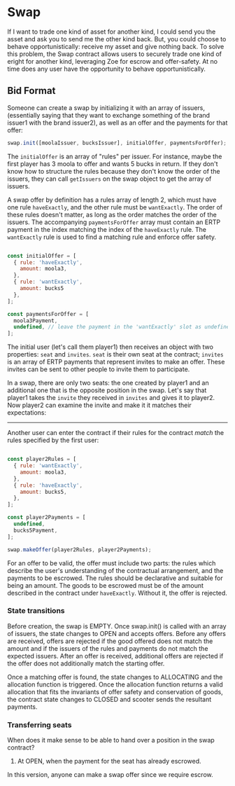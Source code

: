 # Swap

If I want to trade one kind of asset for another kind, I could send
you the asset and ask you to send me the other kind back. But, you
could choose to behave opportunistically: receive my asset and give
nothing back. To solve this problem, the Swap contract allows users to
securely trade one kind of eright for another kind, leveraging Zoe
for escrow and offer-safety. At no time does any user have the
opportunity to behave opportunistically.

## Bid Format 

Someone can create a swap by initializing it with an array of issuers,
(essentially saying that they want to exchange something of the brand
issuer1 with the brand issuer2), as well as an offer and the payments
for that offer:

```js
swap.init([moolaIssuer, bucksIssuer], initialOffer, paymentsForOffer);
```

The `initialOffer` is an array of "rules" per issuer. For instance,
maybe the first player has 3 moola to offer and wants 5 bucks in
return. If they don't know how to structure the rules because they
don't know the order of the issuers, they can call `getIssuers` on the
swap object to get the array of issuers. 

A swap offer by definition has a rules array of length 2, which must
have one rule `haveExactly`, and the other rule must be `wantExactly`.
The order of these rules doesn't matter, as long as the order matches
the order of the issuers. The accompanying `paymentsForOffer` array
must contain an ERTP payment in the index matching the index of the
`haveExactly` rule. The `wantExactly` rule is used to find a matching
rule and enforce offer safety.

```js

const initialOffer = [ 
  { rule: 'haveExactly', 
    amount: moola3, 
  }, 
  { rule: 'wantExactly',
    amount: bucks5
  }, 
];

const paymentsForOffer = [
  moola3Payment,
  undefined, // leave the payment in the 'wantExactly' slot as undefined
];
```

The initial user (let's call them player1) then receives an object
with two properties: `seat` and `invites`. `seat` is their own seat at
the contract; `invites` is an array of ERTP payments that represent
invites to make an offer. These invites can be sent to other people to
invite them to participate. 

In a swap, there are only two seats: the one created by player1 and an
additional one that is the opposite position in the swap. Let's say
that player1 takes the `invite` they received in `invites` and gives
it to player2. Now player2 can examine the invite and make it it
matches their expectations:



-----


Another user can enter the contract if their rules for the contract
*match* the rules specified by the first user:
```js

const player2Rules = [ 
  { rule: 'wantExactly',
    amount: moola3,
  },
  { rule: 'haveExactly',
    amount: bucks5,
  }, 
];

const player2Payments = [
  undefined,
  bucks5Payment, 
];

swap.makeOffer(player2Rules, player2Payments);
```

For an offer to be valid, the offer must include two parts: the rules
which describe the user's understanding of the contractual
arrangement, and the payments to be escrowed. The rules should be
declarative and suitable for being an amount. The goods to be escrowed
must be of the amount described in the contract under `haveExactly`.
Without it, the offer is rejected.

### State transitions

Before creation, the swap is EMPTY. Once swap.init() is called with an
array of issuers, the state changes to OPEN and accepts offers. Before
any offers are received, offers are rejected if the good offered does
not match the amount and if the issuers of the rules and payments do
not match the expected issuers. After an offer is received, additional
offers are rejected if the offer does not additionally match the
starting offer. 

Once a matching offer is found, the state changes to ALLOCATING and
the allocation function is triggered. Once the allocation function
returns a valid allocation that fits the invariants of offer safety
and conservation of goods, the contract state changes to CLOSED and
scooter sends the resultant payments. 

### Transferring seats

When does it make sense to be able to hand over a position in the swap
contract?
1. At OPEN, when the payment for the seat has already escrowed.

In this version, anyone can make a swap offer since we require escrow.
